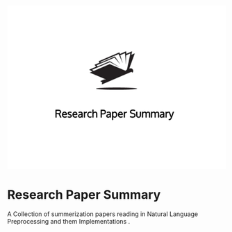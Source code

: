 
 
<p align="center">
<img src="./Images/Images/logo.png">
</p>


Research Paper Summary
==============================
A Collection of summerization papers reading in Natural Language Preprocessing and them Implementations . 
